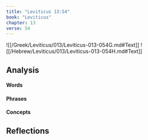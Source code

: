 ```yaml
---
title: "Leviticus 13:54"
book: "Leviticus"
chapter: 13
verse: 54
---
```

![[/Greek/Leviticus/013/Leviticus-013-054G.md#Text]]
![[/Hebrew/Leviticus/013/Leviticus-013-054H.md#Text]]

## Analysis

#### Words

#### Phrases

#### Concepts

## Reflections
